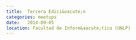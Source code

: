 ```yaml
---
title:  Tercera Edici&oacute;n
categories: meetups
date:   2014-09-05
location: Facultad de Inform&aacute;tica (UNLP)
---
```

